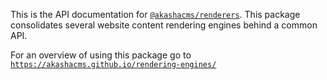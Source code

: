This is the API documentation for [`@akashacms/renderers`](https://www.npmjs.com/package/@akashacms/renderers).  This package consolidates several website content rendering engines behind a common API.

For an overview of using this package go to [`https://akashacms.github.io/rendering-engines/`](../index.html)
